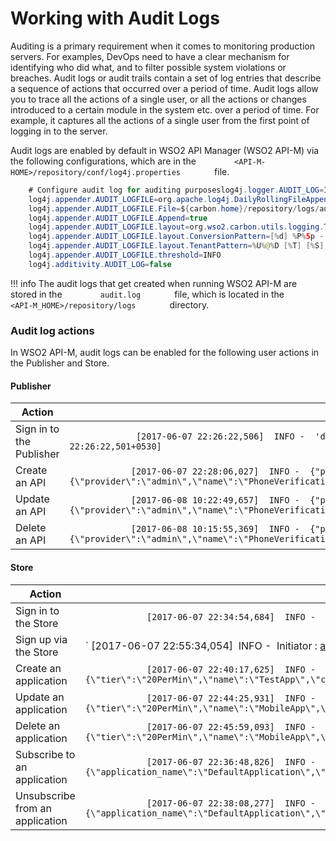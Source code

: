 # Working with Audit Logs

Auditing is a primary requirement when it comes to monitoring production servers. For examples, DevOps need to have a clear mechanism for identifying who did what, and to filter possible system violations or breaches.
Audit logs or audit trails contain a set of log entries that describe a sequence of actions that occurred over a period of time. Audit logs allow you to trace all the actions of a single user, or all the actions or changes introduced to a certain module in the system etc. over a period of time. For example, it captures all the actions of a single user from the first point of logging in to the server.

Audit logs are enabled by default in WSO2 API Manager (WSO2 API-M) via the following configurations, which are in the `         <API-M-HOME>/repository/conf/log4j.properties        ` file.

``` java
    # Configure audit log for auditing purposeslog4j.logger.AUDIT_LOG=INFO, AUDIT_LOGFILE
    log4j.appender.AUDIT_LOGFILE=org.apache.log4j.DailyRollingFileAppender
    log4j.appender.AUDIT_LOGFILE.File=${carbon.home}/repository/logs/audit.log
    log4j.appender.AUDIT_LOGFILE.Append=true
    log4j.appender.AUDIT_LOGFILE.layout=org.wso2.carbon.utils.logging.TenantAwarePatternLayout
    log4j.appender.AUDIT_LOGFILE.layout.ConversionPattern=[%d] %P%5p - %x %m %n
    log4j.appender.AUDIT_LOGFILE.layout.TenantPattern=%U%@%D [%T] [%S]
    log4j.appender.AUDIT_LOGFILE.threshold=INFO
    log4j.additivity.AUDIT_LOG=false
```

!!! info
The audit logs that get created when running WSO2 API-M are stored in the `         audit.log        ` file, which is located in the `         <API-M_HOME>/repository/logs        ` directory.


### Audit log actions

In WSO2 API-M, audit logs can be enabled for the following user actions in the Publisher and Store.

#### Publisher

| Action                   | Sample Format                                                                                                                                                                                                                                                     |
|--------------------------|-------------------------------------------------------------------------------------------------------------------------------------------------------------------------------------------------------------------------------------------------------------------|
| Sign in to the Publisher | `              [2017-06-07 22:26:22,506]  INFO -  'devona@carbon.super [-1234]' logged in at [2017-06-07 22:26:22,501+0530]             `                                                                                                                         |
| Create an API            | `             [2017-06-07 22:28:06,027]  INFO -  {"performedBy":"admin","action":"created","typ":"API","info":"{\"provider\":\"admin\",\"name\":\"PhoneVerification\",\"context\":\"\\\/phoneverify\\\/1.0.0\",\"version\":\"1.0.0\"}"}            `              |
| Update an API            | `             [2017-06-08 10:22:49,657]  INFO -  {"performedBy":"admin","action":"updated","typ":"API","info":"{\"provider\":\"admin\",\"name\":\"PhoneVerification\",\"context\":\"\\\/phoneverify\\\/1.0.0\",\"version\":\"1.0.0\"}"}                         ` |
| Delete an API            | `             [2017-06-08 10:15:55,369]  INFO -  {"performedBy":"admin","action":"deleted","typ":"API","info":"{\"provider\":\"admin\",\"name\":\"PhoneVerification\",\"version\":\"1.0.0\"}"}            `                                                       |

#### Store

| Action                          | Sample Format                                                                                                                                                                                                                                                                         |
|---------------------------------|---------------------------------------------------------------------------------------------------------------------------------------------------------------------------------------------------------------------------------------------------------------------------------------|
| Sign in to the Store            | `             [2017-06-07 22:34:54,684]  INFO -  'admin@carbon.super [-1234]' logged in at [2017-06-07 22:34:54,682+0530]            `                                                                                                                                                |
| Sign up via the Store           | `             [2017-06-07 22:55:34,054]  INFO -  Initiator : admin@carbon.super | Action : Update Roles of User | Target : Kimmmy | Data : { Roles : [] } | Result : Success            `                                                                                             |
| Create an application           | `             [2017-06-07 22:40:17,625]  INFO -  {"performedBy":"admin","action":"created","typ":"Application","info":"{\"tier\":\"20PerMin\",\"name\":\"TestApp\",\"callbackURL\":null}"}            `                                                                               |
| Update an application           | `             [2017-06-07 22:44:25,931]  INFO -  {"performedBy":"admin","action":"updated","typ":"Application","info":"{\"tier\":\"20PerMin\",\"name\":\"MobileApp\",\"callbackURL\":\"\",\"status\":\"APPROVED\"}"}            `                                                     |
| Delete an application           | `             [2017-06-07 22:45:59,093]  INFO -  {"performedBy":"admin","action":"deleted","typ":"Application","info":"{\"tier\":\"20PerMin\",\"name\":\"MobileApp\",\"callbackURL\":\"\"}"}            `                                                                             |
| Subscribe to an application     | `             [2017-06-07 22:36:48,826]  INFO -  {"performedBy":"admin","action":"created","typ":"Subscription","info":"{\"application_name\":\"DefaultApplication\",\"tier\":\"Gold\",\"provider\":\"admin\",\"api_name\":\"PhoneVerification\",\"application_id\":1}"}            ` |
| Unsubscribe from an application | `             [2017-06-07 22:38:08,277]  INFO -  {"performedBy":"admin","action":"deleted","typ":"Subscription","info":"{\"application_name\":\"DefaultApplication\",\"provider\":\"admin\",\"api_name\":\"PhoneVerification\",\"application_id\":1}"}            `                   |


